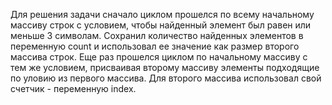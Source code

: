 Для решения задачи сначало циклом прошелся по всему начальному массиву строк с условием, чтобы найденный элемент был равен или меньше 3 символам. Сохранил количество найденных элементов  в переменную count и использовал ее значение  как размер второго массива строк. Еще раз прошелся циклом по начальному массиву с тем же условием, присваивая второму массиву элементы подходящие по уловию из первого массива. Для второго массива использовал свой счетчик  - переменную index.